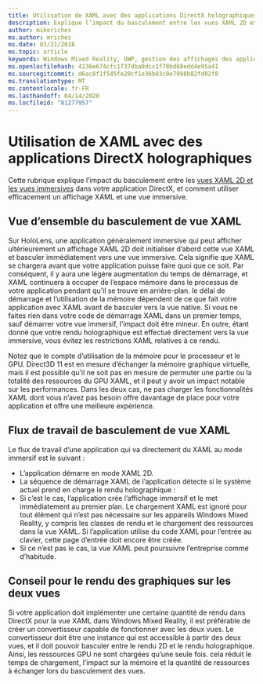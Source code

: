 ```yaml
---
title: Utilisation de XAML avec des applications DirectX holographiques
description: Explique l’impact du basculement entre les vues XAML 2D et les vues immersives dans votre application DirectX, et comment utiliser efficacement un mode XAML et un affichage immersif.
author: mikeriches
ms.author: mriches
ms.date: 03/21/2018
ms.topic: article
keywords: Windows Mixed Reality, UWP, gestion des affichages des applications, XAML, clavier, procédure pas à pas, DirectX
ms.openlocfilehash: 4136e674cfc1737dba9dcc1f70bd68edd4e95a41
ms.sourcegitcommit: d6ac8f1f545fe20cf1e36b83c0e7998b82fd02f8
ms.translationtype: MT
ms.contentlocale: fr-FR
ms.lasthandoff: 04/14/2020
ms.locfileid: "81277957"
---
```

# <a name="using-xaml-with-holographic-directx-apps"></a>Utilisation de XAML avec des applications DirectX holographiques

Cette rubrique explique l’impact du basculement entre les [vues XAML 2D et les vues immersives](app-views.md) dans votre application DirectX, et comment utiliser efficacement un affichage XAML et une vue immersive.

## <a name="xaml-view-switching-overview"></a>Vue d’ensemble du basculement de vue XAML

Sur HoloLens, une application généralement immersive qui peut afficher ultérieurement un affichage XAML 2D doit initialiser d’abord cette vue XAML et basculer immédiatement vers une vue immersive. Cela signifie que XAML se chargera avant que votre application puisse faire quoi que ce soit. Par conséquent, il y aura une légère augmentation du temps de démarrage, et XAML continuera à occuper de l’espace mémoire dans le processus de votre application pendant qu’il se trouve en arrière-plan. le délai de démarrage et l’utilisation de la mémoire dépendent de ce que fait votre application avec XAML avant de basculer vers la vue native. Si vous ne faites rien dans votre code de démarrage XAML dans un premier temps, sauf démarrer votre vue immersif, l’impact doit être mineur. En outre, étant donné que votre rendu holographique est effectué directement vers la vue immersive, vous évitez les restrictions XAML relatives à ce rendu.

Notez que le compte d’utilisation de la mémoire pour le processeur et le GPU. Direct3D 11 est en mesure d’échanger la mémoire graphique virtuelle, mais il est possible qu’il ne soit pas en mesure de permuter une partie ou la totalité des ressources du GPU XAML, et il peut y avoir un impact notable sur les performances. Dans les deux cas, ne pas charger les fonctionnalités XAML dont vous n’avez pas besoin offre davantage de place pour votre application et offre une meilleure expérience.

## <a name="xaml-view-switching-workflow"></a>Flux de travail de basculement de vue XAML

Le flux de travail d’une application qui va directement du XAML au mode immersif est le suivant :
* L’application démarre en mode XAML 2D.
* La séquence de démarrage XAML de l’application détecte si le système actuel prend en charge le rendu holographique :
* Si c’est le cas, l’application crée l’affichage immersif et le met immédiatement au premier plan. Le chargement XAML est ignoré pour tout élément qui n’est pas nécessaire sur les appareils Windows Mixed Reality, y compris les classes de rendu et le chargement des ressources dans la vue XAML. Si l’application utilise du code XAML pour l’entrée au clavier, cette page d’entrée doit encore être créée.
* Si ce n’est pas le cas, la vue XAML peut poursuivre l’entreprise comme d’habitude.

## <a name="tip-for-rendering-graphics-across-both-views"></a>Conseil pour le rendu des graphiques sur les deux vues

Si votre application doit implémenter une certaine quantité de rendu dans DirectX pour la vue XAML dans Windows Mixed Reality, il est préférable de créer un convertisseur capable de fonctionner avec les deux vues. Le convertisseur doit être une instance qui est accessible à partir des deux vues, et il doit pouvoir basculer entre le rendu 2D et le rendu holographique. Ainsi, les ressources GPU ne sont chargées qu’une seule fois. cela réduit le temps de chargement, l’impact sur la mémoire et la quantité de ressources à échanger lors du basculement des vues.
